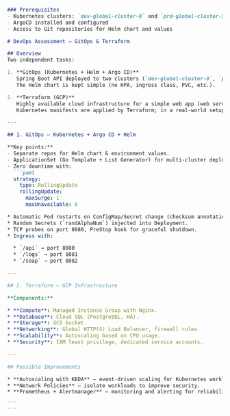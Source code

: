 ````markdown
### Prerequisites
- Kubernetes clusters: `dev-global-cluster-0` and `prd-global-cluster-5`
- ArgoCD installed and configured
- Access to Git repositories for Helm chart and values

# DevOps Assessment – GitOps & Terraform

## Overview
Two independent tasks:

1. **GitOps (Kubernetes + Helm + Argo CD)**  
   Spring Boot API deployed to two clusters (`dev-global-cluster-0`, `prd-global-cluster-5`) via Argo CD ApplicationSet with Helm.  
   The Helm chart is kept simple (no HPA, ingress class, PVC, etc.).

2. **Terraform (GCP)**  
   Highly available cloud infrastructure for a simple web app (web server, database, object storage).  
   Kubernetes manifests are applied by Terraform; in a real-world setup, I would use Argo CD or Helm in a separate repository.

---

## 1. GitOps – Kubernetes + Argo CD + Helm

**Key points:**
- Separate repos for Helm chart & environment values.
- ApplicationSet (Go Template + List Generator) for multi-cluster deployment.
- Zero downtime with:
  ```yaml
  strategy:
    type: RollingUpdate
    rollingUpdate:
      maxSurge: 1
      maxUnavailable: 0

* Automatic Pod restarts on ConfigMap/Secret change (checksum annotation).
* Random Secrets (`randAlphaNum`) injected into Deployment.
* TCP probes on port 8080, PreStop hook for graceful shutdown.
* Ingress with:

  * `/api` → port 8080
  * `/logs` → port 8081
  * `/soap` → port 8082

---

## 2. Terraform – GCP Infrastructure

**Components:**

* **Compute**: Managed Instance Group with Nginx.
* **Database**: Cloud SQL (PostgreSQL, HA).
* **Storage**: GCS bucket.
* **Networking**: Global HTTP(S) Load Balancer, firewall rules.
* **Scalability**: Autoscaling based on CPU usage.
* **Security**: IAM least privilege, dedicated service accounts.

---

## Possible Improvements

* **Autoscaling with KEDA** – event-driven scaling for Kubernetes workloads.
* **Network Policies** – isolate workloads to improve security.
* **Prometheus + Alertmanager** – monitoring and alerting for reliability and SLO tracking.

```
```
````
